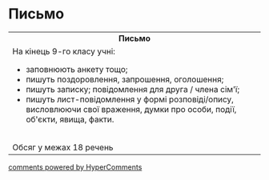 <div id="hypercomments_widget" class="js-hypercomments-widget invisible"></div>

# Письмо

<table>
  <tr>
    <td align="center"><b>Письмо</b></td>
  </tr>
<td style="vertical-align:top !important;">
На кінець 9-го класу учні:
<ul>
<li>заповнюють анкету тощо;</li>
<li>пишуть поздоровлення, запрошення, оголошення;</li>
<li>пишуть записку; повідомлення для друга / члена сім'ї;</li>
<li>пишуть лист-повідомлення у формі розповіді/опису, висловлюючи свої враження, думки про особи, події, об'єкти, явища, факти.</li>
</ul>
<br>
Обсяг у межах 18 речень
</td>
</table>

<div class="js-hypercomments-container">
    <a href="http://hypercomments.com" class="hc-link" title="comments widget">comments powered by HyperComments</a>
</div>